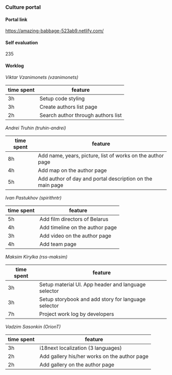 ### Culture portal

#### Portal link

https://amazing-babbage-523ab9.netlify.com/

#### Self evaluation

235

#### Worklog

_Viktar Vzanimonets (vzanimonets)_

| time spent | feature                            |
| ---------- | ---------------------------------- |
| 3h         | Setup code styling                 |
| 3h         | Create authors list page           |
| 2h         | Search author through authors list |

_Andrei Truhin (truhin-andrei)_

| time spent | feature                                                    |
| ---------- | ---------------------------------------------------------- |
| 8h         | Add name, years, picture, list of works on the author page |
| 4h         | Add map on the author page                                 |
| 5h         | Add author of day and portal description on the main page  |

_Ivan Pastukhov (spirithntr)_

| time spent | feature                         |
| ---------- | ------------------------------- |
| 5h         | Add film directors of Belarus   |
| 4h         | Add timeline on the author page |
| 3h         | Add video on the author page    |
| 4h         | Add team page                   |

_Maksim Kirylka (rss-maksim)_

| time spent | feature                                             |
| ---------- | --------------------------------------------------- |
| 3h         | Setup material UI. App header and language selector |
| 3h         | Setup storybook and add story for language selector |
| 7h         | Project work log by developers                      |

_Vadzim Sasonkin (OrionT)_

| time spent | feature                                      |
| ---------- | -------------------------------------------- |
| 3h         | i18next localization (3 languages)           |
| 2h         | Add gallery his/her works on the author page |
| 2h         | Add gallery on the author page |
